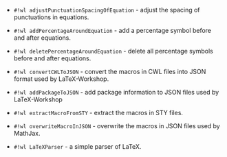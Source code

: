 <!-- LaTeXFormatter.wl -->

* `#!wl adjustPunctuationSpacingOfEquation` - adjust the spacing of punctuations in equations.

* `#!wl addPercentageAroundEquation` - add a percentage symbol before and after equations.

* `#!wl deletePercentageAroundEquation` - delete all percentage symbols before and after equations.


<!-- LaTeXWorkshopCompletion.wl -->

* `#!wl convertCWLToJSON` - convert the macros in CWL files into JSON format used by LaTeX-Workshop.

* `#!wl addPackageToJSON` - add package information to JSON files used by LaTeX-Workshop


<!-- Parser2.wl -->

* `#!wl extractMacroFromSTY` - extract the macros in STY files.

* `#!wl overwriteMacroInJSON` - overwrite the macros in JSON files used by MathJax.


<!-- Parser.wl -->

* `#!wl LaTeXParser` - a simple parser of LaTeX.